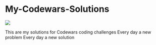 # My-Codewars-Solutions

<img src='https://www.codewars.com/users/JuanPabloNSZ/badges/large'>

This are my solutions for Codewars coding challenges
Every day a new problem
Every day a new solution
